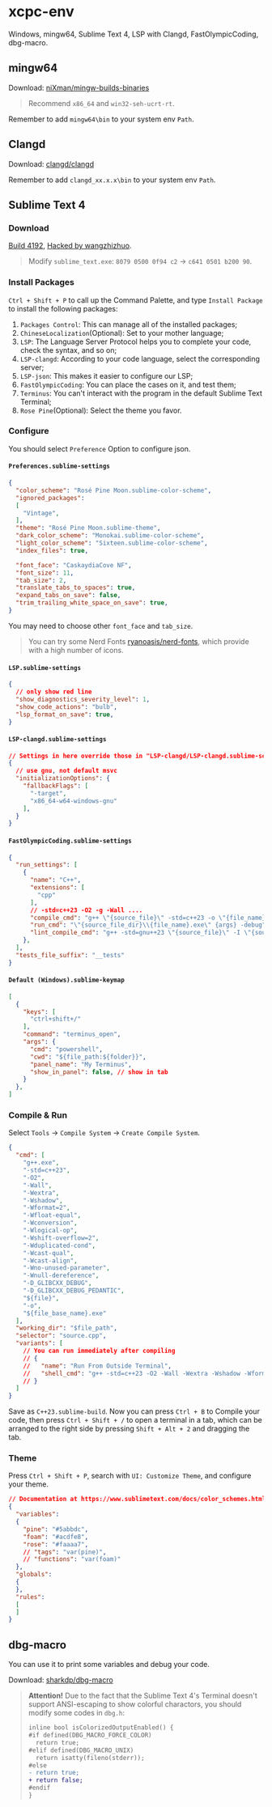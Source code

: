 # xcpc-env

Windows, mingw64, Sublime Text 4, LSP with Clangd, FastOlympicCoding, dbg-macro.

## mingw64

Download: [niXman/mingw-builds-binaries](https://github.com/niXman/mingw-builds-binaries/releases)

> Recommend `x86_64` and `win32-seh-ucrt-rt`.

Remember to add `mingw64\bin` to your system env `Path`.

## Clangd

Download: [clangd/clangd](https://github.com/clangd/clangd)

Remember to add `clangd_xx.x.x\bin` to your system env `Path`.

## Sublime Text 4

### Download

[Build 4192](https://www.sublimetext.com/download), [Hacked by wangzhizhuo](https://blog.csdn.net/wangzhizhuo/article/details/141190550).

> Modify `sublime_text.exe`: `8079 0500 0f94 c2` -> `c641 0501 b200 90`.

### Install Packages

`Ctrl + Shift + P` to call up the Command Palette, and type `Install Package` to install the following packages:

1. `Packages Control`: This can manage all of the installed packages;
2. `ChineseLocalization`(Optional): Set to your mother language;
3. `LSP`: The Language Server Protocol helps you to complete your code, check the syntax, and so on;
4. `LSP-clangd`: According to your code language, select the corresponding server;
5. `LSP-json`: This makes it easier to configure our LSP;
6. `FastOlympicCoding`: You can place the cases on it, and test them;
7. `Terminus`: You can't interact with the program in the default Sublime Text Terminal;
8. `Rose Pine`(Optional): Select the theme you favor.

### Configure

You should select `Preference` Option to configure json. 

#### `Preferences.sublime-settings`

```json
{
  "color_scheme": "Rosé Pine Moon.sublime-color-scheme",
  "ignored_packages":
  [
    "Vintage",
  ],
  "theme": "Rosé Pine Moon.sublime-theme",
  "dark_color_scheme": "Monokai.sublime-color-scheme",
  "light_color_scheme": "Sixteen.sublime-color-scheme",
  "index_files": true,

  "font_face": "CaskaydiaCove NF",
  "font_size": 11,
  "tab_size": 2,
  "translate_tabs_to_spaces": true,
  "expand_tabs_on_save": false,
  "trim_trailing_white_space_on_save": true,
}
```

You may need to choose other `font_face` and `tab_size`.

> You can try some Nerd Fonts [ryanoasis/nerd-fonts](https://www.nerdfonts.com/), which provide with a high number of icons.

#### `LSP.sublime-settings`

```json
{
  // only show red line
  "show_diagnostics_severity_level": 1,
  "show_code_actions": "bulb",
  "lsp_format_on_save": true,
}
```

#### `LSP-clangd.sublime-settings`

```json
// Settings in here override those in "LSP-clangd/LSP-clangd.sublime-settings"
{
  // use gnu, not default msvc
  "initializationOptions": {
    "fallbackFlags": [
      "-target",
      "x86_64-w64-windows-gnu"
    ],
  }
}
```

#### `FastOlympicCoding.sublime-settings`

```json
{
  "run_settings": [
    {
      "name": "C++",
      "extensions": [
        "cpp"
      ],
      // -std=c++23 -O2 -g -Wall ....
      "compile_cmd": "g++ \"{source_file}\" -std=c++23 -o \"{file_name}\"",
      "run_cmd": "\"{source_file_dir}\\{file_name}.exe\" {args} -debug",
      "lint_compile_cmd": "g++ -std=gnu++23 \"{source_file}\" -I \"{source_file_dir}\""
    },
  ],
  "tests_file_suffix": "__tests"
}
```

#### `Default (Windows).sublime-keymap`

```json
[
  {
    "keys": [
      "ctrl+shift+/"
    ],
    "command": "terminus_open",
    "args": {
      "cmd": "powershell",
      "cwd": "${file_path:${folder}}",
      "panel_name": "My Terminus",
      "show_in_panel": false, // show in tab
    }
  },
]
```

### Compile & Run

Select `Tools` -> `Compile System` -> `Create Compile System`.

```json
{
  "cmd": [
    "g++.exe",
    "-std=c++23",
    "-O2",
    "-Wall",
    "-Wextra",
    "-Wshadow",
    "-Wformat=2",
    "-Wfloat-equal",
    "-Wconversion",
    "-Wlogical-op",
    "-Wshift-overflow=2",
    "-Wduplicated-cond",
    "-Wcast-qual",
    "-Wcast-align",
    "-Wno-unused-parameter",
    "-Wnull-dereference",
    "-D_GLIBCXX_DEBUG",
    "-D_GLIBCXX_DEBUG_PEDANTIC",
    "${file}",
    "-o",
    "${file_base_name}.exe"
  ],
  "working_dir": "$file_path",
  "selector": "source.cpp",
  "variants": [
    // You can run immediately after compiling
    // {
    //   "name": "Run From Outside Terminal",
    //   "shell_cmd": "g++ -std=c++23 -O2 -Wall -Wextra -Wshadow -Wformat=2 -Wfloat-equal -Wconversion -Wlogical-op -Wshift-overflow=2 -Wduplicated-cond -Wcast-qual -Wcast-align -Wno-unused-parameter -Wnull-dereference -D_GLIBCXX_DEBUG -D_GLIBCXX_DEBUG_PEDANTIC \"$file\" -o \"$file_base_name\" && \"${file_path}/${file_base_name}\""
    // }
  ]
}
```

Save as `C++23.sublime-build`. Now you can press `Ctrl + B` to Compile your code, then press `Ctrl + Shift + /` to open a terminal in a tab, which can be arranged to the right side by pressing `Shift + Alt + 2` and dragging the tab.

### Theme

Press `Ctrl + Shift + P`, search with `UI: Customize Theme`, and configure your theme.

```json
// Documentation at https://www.sublimetext.com/docs/color_schemes.html
{
  "variables":
  {
    "pine": "#5abbdc",
    "foam": "#acdfe8",
    "rose": "#faaaa7",
    // "tags": "var(pine)",
    // "functions": "var(foam)"
  },
  "globals":
  {
  },
  "rules":
  [
  ]
}
```

## dbg-macro

You can use it to print some variables and debug your code.

Download: [sharkdp/dbg-macro](https://github.com/sharkdp/dbg-macro)

> **Attention!** Due to the fact that the Sublime Text 4's Terminal doesn't support ANSI-escaping to show colorful charactors, you should modify some codes in `dbg.h`:
>
> ```diff
> inline bool isColorizedOutputEnabled() {
> #if defined(DBG_MACRO_FORCE_COLOR)
>   return true;
> #elif defined(DBG_MACRO_UNIX)
>   return isatty(fileno(stderr));
> #else
> - return true;
> + return false;
> #endif
> }
> ```

